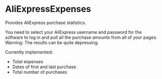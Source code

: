 # AliExpressExpenses
Provides AliExpress purchase statistics.

You need to select your AliExpress username and password for the software to log in and pull all the purchase amounts from all of your pages.
Warning: The results can be quite depressing.

Currently implemented:
- Total expenses
- Dates of first and last purchase
- Total number of purchases
